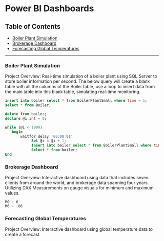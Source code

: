 # Power BI Dashboards

## Table of Contents 

- [Boiler Plant Simulation](#boiler-plant-simulation)
- [Brokerage Dashboard](#brokerage-dashboard)
- [Forecasting Global Temperatures](#forecasting-global-temperatures)
---
### Boiler Plant Simulation 

Project Overview:  Real-time simulation of a boiler plant using SQL Server to store boiler information per second.
The below query will create a blank table with all the columns of the Boiler table, use a loop to insert data from the main table into this blank table, simulating real-time monitoring.

```sql
insert into boiler select * from BoilerPlantSmall where time = 1; 
select * from Boiler; 

delete from boiler; 
declare @i int = 0;

while (@i < 1999)
   begin 
       waitfor delay '00:00:01'
            Set @i = @i + 1; 
            Insert into boiler select * from BoilerPlantSmall where time = @1; 
            Select * from boiler; 
End 
```

### Brokerage Dashboard

Project Overview: Interactive dashboard using data that includes seven clients from around the world, and brokerage data spanning four years.
Utilizing DAX Measurements on gauge visuals for minimum and maximum values. 

```dax
M0 - 0
M6 - .06
```

### Forecasting Global Temperatures 

Project Overview: Interactive dashboard using global temperature data to create a forecast.

